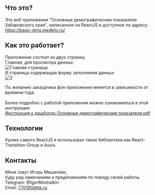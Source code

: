 Что это?
-----------
Это веб приложение "Основные демографические показатели Хабаровского края", написанное на ReactJS и доступное по адресу:<br>
https://basic-dmg.medkhv.ru/

Как это работает?
-----------------
Приложение состоит из двух страниц:<br>
Главная, для просмотра данных:<br>
![Главная страница](https://github.com/IgorMeshalkin/Basic_Demography_Dashboard_REACT_APP/assets/97287038/88d98c44-e983-408e-861a-d562fa7e2376)<br>
И страница содержащая форму заполнения данных:<br>
![2](https://github.com/IgorMeshalkin/Basic_Demography_Dashboard_REACT_APP/assets/97287038/8635c1b1-a507-4d87-80e7-02b342ba737b)

По желанию заказдчика фон приложения менятся в зависимости от времени года. <br><br>
Более подробно с работой приложения можно ознакомиться в этой инструкции:<br>
[Инструкция к дашборду Основные демографические показатели.pdf](https://github.com/IgorMeshalkin/Basic_Demography_Dashboard_REACT_APP/files/11524070/default.pdf)

Технологии
-----------------
Кроме самого ReactJS я использовал такие библиотеки как React-Transition-Group и Axios.

Контакты
-----------
Меня зовут Игорь Мешалкин,   <br> буду рад замечаниям и предложениям по поводу своей работы.   <br>
Telegram: @IgorMeshalkin   <br>
Email: 770190@bk.ru
